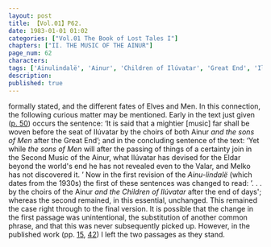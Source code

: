 ```yaml
---
layout: post
title: 【Vol.01】P62.
date: 1983-01-01 01:02
categories: ["Vol.01 The Book of Lost Tales I"]
chapters: ["II. THE MUSIC OF THE AINUR"]
page_num: 62
characters: 
tags: ['Ainulindalë', 'Ainur', 'Children of Ilúvatar', 'Great End', 'Ilúvatar']
description: 
published: true
---
```


<p style="text-indent: 0;">
formally stated, and the different fates of Elves and Men. In this connection, the following curious matter may be mentioned. Early in the text just given (<a href="{{site.baseurl}}/vol01-p50">p. 50</a>) occurs the sentence: ‘It is said that a mightier [music] far shall be woven before the seat of Ilúvatar by the choirs of both Ainur <I>and the sons of Men</I> after the Great End’; and in the concluding sentence of the text: ‘Yet while <I>the sons of Men</I> will after the passing of things of a certainty join in the Second Music of the Ainur, what Ilúvatar has devised for the Eldar beyond the world's end he has not revealed even to the Valar, and Melko has not discovered it. ’ Now in the first revision of the <I>Ainu-lindalë</I> (which dates from the 1930s) the first of these sentences was changed to read: ’. . . by the choirs of the Ainur <I>and the Children of Ilúvatar</I> after the end of days'; whereas the second remained, in this essential, unchanged. This remained the case right through to the final version. It is possible that the change in the first passage was unintentional, the substitution of another common phrase, and that this was never subsequently picked up. However, in the published work (pp. <a href="{{site.baseurl}}/vol01-p15">15</a>, <a href="{{site.baseurl}}/vol01-p42">42</a>) I left the two passages as they stand.
</p>

